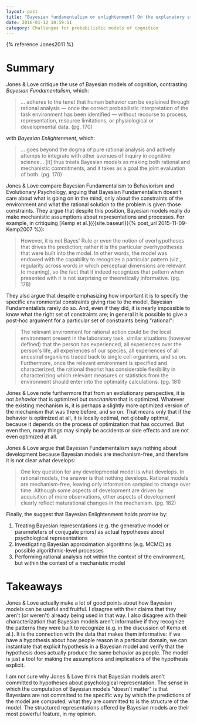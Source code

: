 ```yaml
---
layout: post
title: "Bayesian fundamentalism or enlightenment? On the explanatory status and theoretical contributions of Bayesian models of cognition"
date: 2016-01-12 10:59:51
category: Challenges for probabilistic models of cognition
---
```


{% reference Jones2011 %}

# Summary

Jones & Love critique the use of Bayesian models of cognition, contrasting *Bayesian Fundamentalism*, which:

> ... adheres to the tenet that human behavior can be explained through rational analysis — once the correct probabilistic interpretation of the task environment has been identified — without recourse to process, representation, resource limitations, or physiological or developmental data. (pg. 170)

with *Bayesian Enlightenment*, which:

> ... goes beyond the dogma of pure rational analysis and actively attemps to integrate with other avenues of inquiry in cognitive science... [it] thus treats Bayesian models as making both rational and mechanistic commitments, and it takes as a goal the joint evaluation of both. (pg. 170)

Jones & Love compare Bayesian Fundamentalism to Behaviorism and Evolutionary Psychology, arguing that Bayesian Fundamentalism doesn't care about what is going on in the mind, only about the constraints of the environment and what the rational solution to the problem is given those constraints. They argue that despite this position, Bayesian models really *do* make mechanistic assumptions about representations and processes. For example, in critiquing [Kemp et al.]({{site.baseurl}}{% post_url 2015-11-09-Kemp2007 %}):

> However, it is not Bayes' Rule or even the notion of overhypotheses that drives the prediction; rather it is the particular overhypotheses that were built into the model. In other words, the model was endowed with the capability to recognize a particular pattern (viz., regularity across words in which perceptual dimensions are relevant to meaning), so the fact that it indeed recognizes that pattern when presented with it is not surprising or theoretically informative. (pg. 178)

They also argue that despite emphasizing how important it is to specify the specific environmental constraints giving rise to the model, Bayesian Fundamentalists rarely do so. And, even if they did, it is nearly impossible to know what the right set of constraints are; in general it is possible to give a post-hoc argument for a particular set of constraints being "rational":

> The relevant environment for rational action could be the local environment present in the laboratory task, similar situations (however defined) that the person has experienced, all experiences over the person's life, all experiences of our species, all experiences of all ancestral organisms traced back to single cell organisms, and so on. Furthermore, once the relevant environment is specified and characterized, the rational theorist has considerable flexibility in characterizing which relevant measures or statistics from the environment should enter into the optimality calculations. (pg. 181)

Jones & Love note furthermore that from an evolutionary perspective, it is not *behavior* that is optimized but *mechanism* that is optimized. Whatever the existing mechanism is, it is perhaps a slightly more optimized version of the mechanism that was there before, and so on. That means only that if the behavior is optimized at all, it is locally optimal, not globally optimal, because it depends on the process of optimization that has occurred. But even then, many things may simply be accidents or side effects and are not even optimized at all.

Jones & Love argue that Bayesian Fundamentalism says nothing about development because Bayesian models are mechanism-free, and therefore it is not clear what develops:

> One key question for any developmental model is what develops. In rational models, the answer is that nothing develops. Rational models are mechanism-free, leaving only information sampled to change over time. Although some aspects of development are driven by acquisition of more observations, other aspects of development clearly reflect maturational changes in the mechanism. (pg. 182)

Finally, the suggest that Bayesian Enlightenment holds promise by:

1. Treating Bayesian representations (e.g. the generative model or parameteters of conjugate priors) as actual hypotheses about psychological representations
2. Investigating Bayesian approximation algorithms (e.g. MCMC) as possible algorithmic-level processes
3. Performing rational analysis not within the context of the environment, but within the context of a mechanistic model

# Takeaways

Jones & Love actually make a lot of good points about how Bayesian models can be useful and fruitful. I disagree with their claims that they aren't (or weren't) already being used in that way. I also disagree with their characterization that Bayesian models aren't informative if they recognize the patterns they were built to recognize (e.g. in the discussion of Kemp et al.). It is the connection with the data that makes them informative: if we have a hypothesis about how people reason in a particular domain, we can instantiate that explicit hypothesis in a Bayesian model and verify that the hypothesis does actually produce the same behavior as people. The model is just a tool for making the assumptions and implications of the hypothesis explicit.

I am not sure why Jones & Love think that Bayesian models aren't committed to hypotheses about psychological representation. The sense in which the computation of Bayesian models "doesn't matter" is that Bayesians are not committed to the specific way by which the predictions of the model are computed; what they are committed to is the structure of the model. The structured representations offered by Bayesian models are their most powerful feature, in my opinion.
